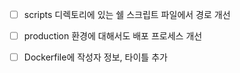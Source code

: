 - [ ] scripts 디렉토리에 있는 쉘 스크립트 파일에서 경로 개선
- [ ] production 환경에 대해서도 배포 프로세스 개선
- [ ] Dockerfile에 작성자 정보, 타이틀 추가


